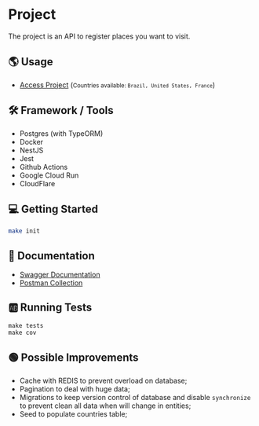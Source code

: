 # Project

The project is an API to register places you want to visit.

## 🌎 Usage

- [Access Project](https://places-test.nicolau.dev/api/v1) (<small>Countries available: `Brazil, United States, France`</small>)

## 🛠️ Framework / Tools

- Postgres (with TypeORM)
- Docker
- NestJS
- Jest
- Github Actions
- Google Cloud Run
- CloudFlare

## 💻 Getting Started

```bash
make init
```

## 📖 Documentation

- [Swagger Documentation](https://places-test.nicolau.dev/docs/api)
- [Postman Collection](docs/api.postman_collection.json)

## 🆎 Running Tests

```
make tests
make cov
```

## 🟢 Possible Improvements

- Cache with REDIS to prevent overload on database;
- Pagination to deal with huge data;
- Migrations to keep version control of database and disable `synchronize` to prevent clean all data when will change in entities;
- Seed to populate countries table;
